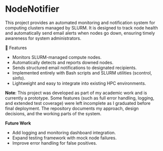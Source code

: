 # NodeNotifier
This project provides an automated monitoring and notification system for computing clusters managed by SLURM. It is designed to track node health and automatically send email alerts when nodes go down, ensuring timely awareness for system administrators. 

🚀 Features

*   Monitors SLURM-managed compute nodes.
*   Automatically detects and reports downed nodes.
*   Sends structured email notifications to designated recipients.
*   Implemented entirely with Bash scripts and SLURM utilities (scontrol, sinfo).
*   Lightweight and easy to integrate into existing HPC environments.

**Note**: This project was developed as part of my academic work and is currently a prototype. Some features (such as full error handling, logging, and extended test coverage) were left incomplete as I graduated before final deployment. The repository documents my approach, design decisions, and the working parts of the system.

**Future Work**
*  Add logging and monitoring dashboard integration.
*  Expand testing framework with mock node failures.
*  Improve error handling for false positives.
